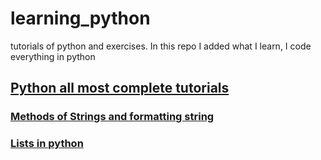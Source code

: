 # learning_python
tutorials of python and exercises. In this repo I added what I learn, I code everything in python
## <a href="py_tuts">Python all most complete tutorials</a>
### <a href="stringmethods1">Methods of Strings and formatting string</a>
### <a href="lists">Lists in python</a>
